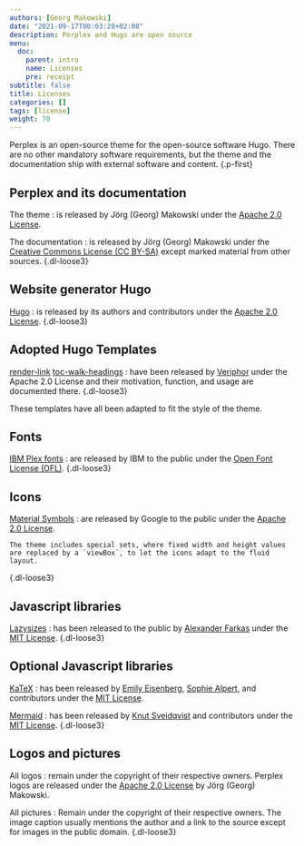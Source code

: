 ```yaml
---
authors: [Georg Makowski]
date: "2021-09-17T00:03:28+02:00"
description: Perplex and Hugo are open source
menu:
  doc:
    parent: intro
    name: Licenses
    pre: receipt
subtitle: false
title: Licenses
categories: []
tags: [license]
weight: 70
---
```


Perplex is an open-source theme for the open-source software Hugo. There are no other mandatory software requirements, but the theme and the documentation ship with external software and content.
{.p-first} <!--more-->

## Perplex and its documentation

The theme
: is released by Jörg (Georg) Makowski under the [Apache 2.0 License][mylicense].

The documentation
: is released by Jörg (Georg) Makowski under the [Creative Commons License (CC BY-SA)][cc4] except marked material from other sources.
{.dl-loose3}

## Website generator Hugo

[Hugo][hugo]
: is released by its authors and contributors under the [Apache 2.0 License](https://github.com/gohugoio/hugo/blob/master/LICENSE).
{.dl-loose3}

## Adopted Hugo Templates

[render-link](https://www.veriphor.com/articles/link-and-image-render-hooks/)
[toc-walk-headings](https://www.veriphor.com/articles/tables-of-content/)
: have been released by [Veriphor](https://www.veriphor.com) under the Apache 2.0 License and their motivation, function, and usage are documented there.
{.dl-loose3}

These templates have all been adapted to fit the style of the theme.

## Fonts

[IBM Plex fonts](https://www.ibm.com/plex/)
: are released by IBM to the public under the [Open Font License (OFL)](https://github.com/IBM/plex/blob/master/LICENSE.txt).
{.dl-loose3}

## Icons

[Material Symbols](https://fonts.google.com/icons)
: are released by Google to the public under the [Apache 2.0 License](https://github.com/google/material-design-icons/blob/master/LICENSE).
    
    The theme includes special sets, where fixed width and height values are replaced by a `viewBox`, to let the icons adapt to the fluid layout.
{.dl-loose3}

## Javascript libraries

[Lazysizes](https://github.com/aFarkas/lazysizes)
: has been released to the public by [Alexander Farkas](https://github.com/aFarkas) under the [MIT License](https://github.com/aFarkas/lazysizes/blob/gh-pages/LICENSE).
{.dl-loose3}

## Optional Javascript libraries

[KaTeX][katex]
: has been released by [Emily Eisenberg](https://github.com/xymostech), [Sophie Alpert](https://github.com/sophiebits), and contributors under the [MIT License](https://github.com/KaTeX/KaTeX/blob/main/LICENSE).

[Mermaid][mermaid]
: has been released by [Knut Sveidqvist](https://github.com/knsv) and contributors under the [MIT License](https://github.com/mermaid-js/mermaid/blob/develop/LICENSE).
{.dl-loose3}

## Logos and pictures

All logos
: remain under the copyright of their respective owners. Perplex logos are released under the [Apache 2.0 License][mylicense] by Jörg (Georg) Makowski.

All pictures
: Remain under the copyright of their respective owners. The image caption usually mentions the author and a link to the source except for images in the public domain.
{.dl-loose3}

[hugo]: https://gohugo.io
[katex]: https://katex.org
[mermaid]: https://mermaid-js.github.io/mermaid
[cc4]: https://creativecommons.org/licenses/by-sa/4.0/legalcode
[mylicense]: https://github.com/bowman2001/perplex/blob/main/LICENSE
